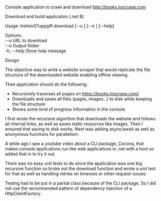 ﻿Console application to crawl and download http://books.toscrape.com

Download and build application (.net 8)

Usage: tretton37uppgift download [--u <String>] [--o <String>] [--help]

Options:  
--u <String>    URL to download  
--o <String>    Output folder  
-h, --help      Show help message  


Design 

The objective was to write a website scraper that would replicate the file structure of the downloaded website enabling offline viewing.

Thee application should do the following:

*  Recursively traverses all pages on https://books.toscrape.com/
*  Downloads and saves all files (pages, images...) to disk while keeping the file structure
*  Shows some kind of progress information in the console

I first wrote the recursive algorithm that downloads the website and follows all internal links, as well as saves static resources like images. Then I ensured that saving to disk works.
Next was adding async/await as well as anonymous functions for parallelism.

A while ago I saw a youtube video about a CLI package, Cocona, that makes console applications run like web applications in .net with a host so added that in to try it out.

There was no easy unit tests to do since the application was one big recursive function so broke out the download function and wrote a unit test for that as well as handling retries on timeouts or other request-issues.

Testing had to be put in a partial class because of the CLI package. So I did not use the recommended pattern of dependency injection of a HttpClientFactory.
